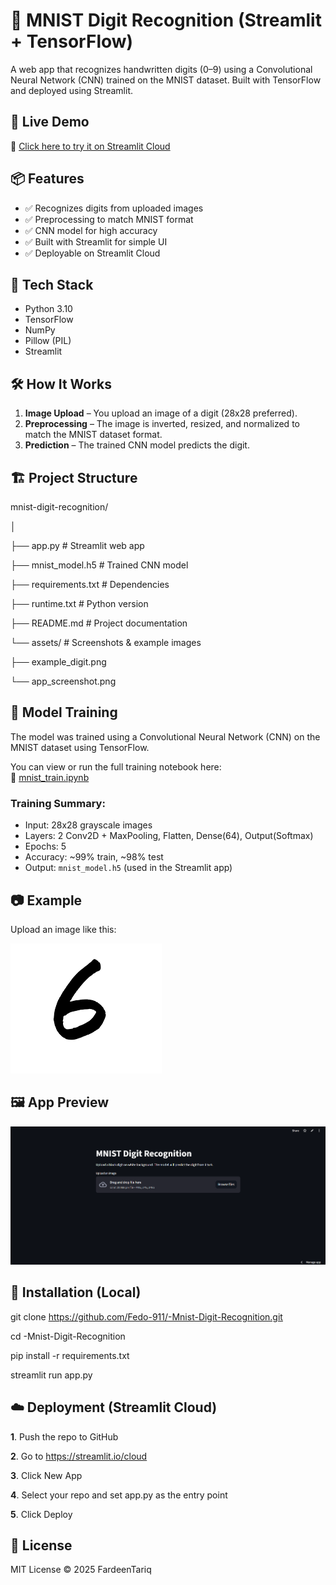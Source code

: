 # 🧠 MNIST Digit Recognition (Streamlit + TensorFlow)

A web app that recognizes handwritten digits (0–9) using a Convolutional Neural Network (CNN) trained on the MNIST dataset. Built with TensorFlow and deployed using Streamlit.




## 🚀 Live Demo

🔗 [Click here to try it on Streamlit Cloud](https://fardeen-mnist-digit-recognition.streamlit.app/)



## 📦 Features

- ✅ Recognizes digits from uploaded images
- ✅ Preprocessing to match MNIST format
- ✅ CNN model for high accuracy
- ✅ Built with Streamlit for simple UI
- ✅ Deployable on Streamlit Cloud



## 🧰 Tech Stack

- Python 3.10
- TensorFlow
- NumPy
- Pillow (PIL)
- Streamlit



## 🛠 How It Works

1. **Image Upload** – You upload an image of a digit (28x28 preferred).
2. **Preprocessing** – The image is inverted, resized, and normalized to match the MNIST dataset format.
3. **Prediction** – The trained CNN model predicts the digit.



## 🏗️ Project Structure
mnist-digit-recognition/

│

├── app.py # Streamlit web app

├── mnist_model.h5 # Trained CNN model

├── requirements.txt # Dependencies

├── runtime.txt # Python version

├── README.md # Project documentation

└── assets/ # Screenshots & example images

├── example_digit.png

└── app_screenshot.png


## 🧪 Model Training

The model was trained using a Convolutional Neural Network (CNN) on the MNIST dataset using TensorFlow.

You can view or run the full training notebook here:  
📓 [mnist_train.ipynb](notebooks/mnist_train.ipynb)



### Training Summary:
- Input: 28x28 grayscale images
- Layers: 2 Conv2D + MaxPooling, Flatten, Dense(64), Output(Softmax)
- Epochs: 5
- Accuracy: ~99% train, ~98% test
- Output: `mnist_model.h5` (used in the Streamlit app)



## 📷 Example
Upload an image like this:

![Example Digit](assets/example_digit.png)





## 🖼️ App Preview
![App Screenshot](assets/app_screenshot.png)



## 🧾 Installation (Local)
git clone https://github.com/Fedo-911/-Mnist-Digit-Recognition.git

cd -Mnist-Digit-Recognition

pip install -r requirements.txt

streamlit run app.py



## ☁️ Deployment (Streamlit Cloud)
**1**. Push the repo to GitHub

**2**. Go to https://streamlit.io/cloud

**3**. Click New App

**4**. Select your repo and set app.py as the entry point

**5**. Click Deploy



## 📄 License
MIT License © 2025 FardeenTariq




 


